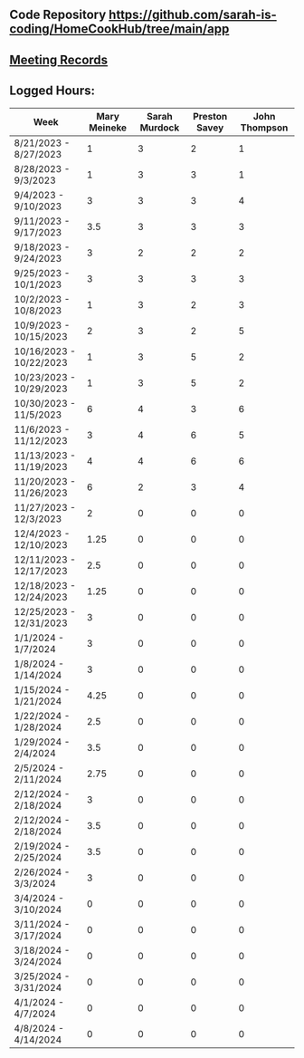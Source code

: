 ## Code Repository https://github.com/sarah-is-coding/HomeCookHub/tree/main/app

## [Meeting Records](Meeting%20Record.md)

## Logged Hours:
| Week | Mary Meineke | Sarah Murdock | Preston Savey | John Thompson |
| ----------- | ----------- | ----------- | ----------- | ----------- |
| 8/21/2023 - 8/27/2023 | 1 | 3 | 2 | 1 |
| 8/28/2023 - 9/3/2023 | 1 | 3 | 3 | 1 |
| 9/4/2023 - 9/10/2023 | 3 | 3 | 3 | 4 |
| 9/11/2023 - 9/17/2023 | 3.5 | 3 | 3 | 3 |
| 9/18/2023 - 9/24/2023 | 3 | 2 | 2 | 2 |
| 9/25/2023 - 10/1/2023 | 3 | 3 | 3 | 3 |
| 10/2/2023 - 10/8/2023 | 1 | 3 | 2 | 3 |
| 10/9/2023 - 10/15/2023 | 2 | 3 | 2 | 5 |
| 10/16/2023 - 10/22/2023 | 1 | 3 | 5 | 2 |
| 10/23/2023 - 10/29/2023 | 1 | 3 | 5 | 2 |
| 10/30/2023 - 11/5/2023 | 6 | 4 | 3 | 6 |
| 11/6/2023 - 11/12/2023 | 3 | 4 | 6 | 5 |
| 11/13/2023 - 11/19/2023 | 4 | 4 | 6 | 6 |
| 11/20/2023 - 11/26/2023 | 6 | 2 | 3 | 4 |
| 11/27/2023 - 12/3/2023 | 2 | 0 | 0 | 0 |
| 12/4/2023 - 12/10/2023 | 1.25 | 0 | 0 | 0 |
| 12/11/2023 - 12/17/2023 | 2.5 | 0 | 0 | 0 |
| 12/18/2023 - 12/24/2023 | 1.25 | 0 | 0 | 0 |
| 12/25/2023 - 12/31/2023 | 3 | 0 | 0 | 0 |
| 1/1/2024 - 1/7/2024 | 3 | 0 | 0 | 0 |
| 1/8/2024 - 1/14/2024 | 3 | 0 | 0 | 0 |
| 1/15/2024 - 1/21/2024 | 4.25 | 0 | 0 | 0 |
| 1/22/2024 - 1/28/2024 | 2.5 | 0 | 0 | 0 |
| 1/29/2024 - 2/4/2024 | 3.5 | 0 | 0 | 0 |
| 2/5/2024 - 2/11/2024 | 2.75 | 0 | 0 | 0 |
| 2/12/2024 - 2/18/2024 | 3 | 0 | 0 | 0 |
| 2/12/2024 - 2/18/2024 | 3.5 | 0 | 0 | 0 |
| 2/19/2024 - 2/25/2024 | 3.5 | 0 | 0 | 0 |
| 2/26/2024 - 3/3/2024 | 3 | 0 | 0 | 0 |
| 3/4/2024 - 3/10/2024 | 0 | 0 | 0 | 0 |
| 3/11/2024 - 3/17/2024 | 0 | 0 | 0 | 0 |
| 3/18/2024 - 3/24/2024 | 0 | 0 | 0 | 0 |
| 3/25/2024 - 3/31/2024 | 0 | 0 | 0 | 0 |
| 4/1/2024 - 4/7/2024 | 0 | 0 | 0 | 0 |
| 4/8/2024 - 4/14/2024 | 0 | 0 | 0 | 0 |
